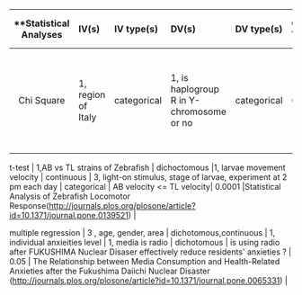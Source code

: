 | **Statistical Analyses	|  IV(s)  |  IV type(s) |  DV(s)  |  DV type(s)  |  Control Var | Control Var type  | Question to be answered | _H0_ | alpha | link to paper **| 
|:----------:|:----------|:------------|:-------------|:-------------|:------------|:------------- |:------------------|:----:|:-------:|:-------|
Chi Square | 1, region of Italy | categorical | 1, is haplogroup R in Y-chromosome or no| categorical | 0 | NaN |  | H in Center <= H in North   | 0.0014 | [Uniparental Markers of Contemporary Italian Population Reveals Details on Its Pre-Roman Heritage](http://journals.plos.org/plosone/article?id=10.1371/annotation/ea14adcb-033d-492d-8f8b-e047aa080cd4) |

t-test | 1,AB vs TL strains of Zebrafish | dichoctomous |1, larvae movement velocity | continuous | 3, light-on stimulus, stage of larvae, experiment at 2 pm each day | categorical | AB velocity  <= TL velocity| 0.0001 |Statistical Analysis of Zebrafish Locomotor Response(http://journals.plos.org/plosone/article?id=10.1371/journal.pone.0139521) |

multiple regression | 3 , age, gender, area | dichotomous,continuous | 1, individual anxieities level | 1, media is radio | dichotomous | is using radio after FUKUSHIMA Nuclear Disaser effectively reduce residents' anxieties ? | 0.05 | The Relationship between Media Consumption and Health-Related Anxieties after the Fukushima Daiichi Nuclear Disaster (http://journals.plos.org/plosone/article?id=10.1371/journal.pone.0065331) | 
